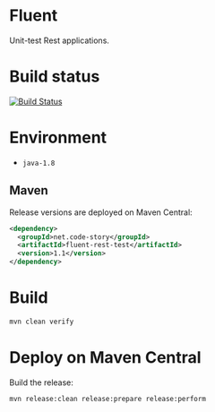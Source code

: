 # Fluent

Unit-test Rest applications.

# Build status

[![Build Status](https://api.travis-ci.org/CodeStory/fluent-rest-test.png)](https://travis-ci.org/CodeStory/fluent-rest-test)

# Environment

- `java-1.8`

## Maven

Release versions are deployed on Maven Central:

```xml
<dependency>
  <groupId>net.code-story</groupId>
  <artifactId>fluent-rest-test</artifactId>
  <version>1.1</version>
</dependency>
```

# Build

```bash
mvn clean verify
```

# Deploy on Maven Central

Build the release:

```bash
mvn release:clean release:prepare release:perform
```
